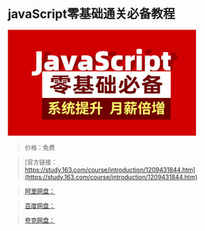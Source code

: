 # javaScript零基础通关必备教程

![img](../../../assets/study163/free/743f7bf9a1384908b051000c4e394494.jpg)

> 价格：免费

> [官方链接：https://study.163.com/course/introduction/1209431844.htm](https://study.163.com/course/introduction/1209431844.htm)

> [阿里网盘：]()

> [百度网盘：]()

> [夸克网盘：]()
